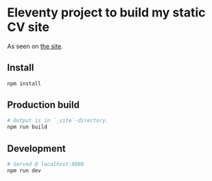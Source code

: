 # Eleventy project to build my static CV site

As seen on [the site](https://cv.mehis.dev/).

## Install

```bash
npm install
```

## Production build

```bash
# Output is in `_site`-directory.
npm run build
```

## Development

```bash
# Served @ localhost:8080
npm run dev
```
